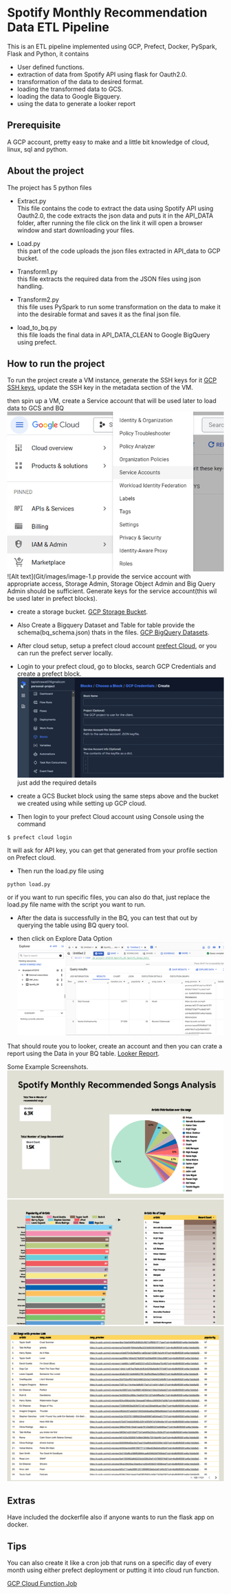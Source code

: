 # Spotify Monthly Recommendation Data ETL Pipeline
This is an ETL pipeline implemented using GCP, Prefect, Docker, PySpark, Flask and Python, it contains

* User defined functions.
* extraction of data from Spotify API using flask for Oauth2.0.
* transformation of the data to desired format.
* loading the transformed data to GCS.
* loading the data to Google Bigquery.
* using the data to generate a looker report


## Prerequisite
A GCP account, pretty easy to make and a little bit knowledge of cloud, linux, sql and python.




## About the project
The project has 5 python files 

* Extract.py</br>
This file contains the code to extract the data using Spotify API using Oauth2.0, 
the code extracts the json data and puts it in the API_DATA folder, after running the file click on the link 
it will open a browser window and start downloading your files.

* Load.py </br>
this part of the code uploads the json files extracted in  API_data to GCP bucket.

* Transform1.py </br>
this file extracts the required data from the JSON files using json handling.

* Transform2.py </br>
this file uses PySpark to run some transformation on the data to make it into the desirable format and saves it as the final json file.

* load_to_bq.py </br>
this file loads the final data in API_DATA_CLEAN to Google BigQuery using prefect.

## How to run the project
To run the project create a VM instance, generate the SSH keys for it 
[GCP SSH keys](https://cloud.google.com/compute/docs/connect/create-ssh-keys "GCP SSH_key Gen"), update the SSH key in the metadata section of the VM.


then spin up a VM, create a Service account that will be used later to load data to GCS and BQ
![image-1.png](Git%2Fimages%2Fimage-1.png)![Alt text](Git/images/image-1.p
provide the service account with appropriate access, 
Storage Admin, Storage Object Admin and Big Query Admin should be sufficient. Generate keys for the service account(this wil be used later in prefect blocks).

*  create a storage bucket.
[GCP Storage Bucket](https://cloud.google.com/storage/docs/creating-buckets "GCP Storage Bucket").

* Also Create a Bigquery Dataset and Table for table provide the schema(bq_schema.json) thats in the files.
[GCP 
BigQuery Datasets](https://cloud.google.com/bigquery/docs/datasets "GCP 
Bigquery Datasets").



* After cloud setup, setup a prefect cloud account 
[prefect Cloud](https://docs.prefect.io/2.10.21/cloud/cloud-quickstart/), or you can run the prefect server locally.

* Login to your prefect cloud, go to blocks, search GCP Credentials and create a prefect block.
![image-2.png](Git%2Fimages%2Fimage-2.png)
just add the required details

* create a GCS Bucket block using the same steps above and the bucket we created using while setting up GCP cloud.

* Then login to your prefect Cloud account using Console
using the command 
```
$ prefect cloud login
```
It will ask for API key, you can get that generated from your profile section on Prefect cloud.

* Then run the load.py file using 
```
python load.py
```
or if you want to run specific files, you can also do that, just replace the load.py file name with the script you want to run.

* After the data is successfully in the BQ, you can test that out by querying the table using BQ query tool.

* then click on Explore Data Option
![image-4.png](Git%2Fimages%2Fimage-4.png)

That should route you to looker, create an account and then you can crate a report using the Data in your BQ table.
[Looker Report](https://support.google.com/looker-studio/answer/12141699?hl=en#:~:text=a%20product%20integration-,Create%20a%20new,Sign%20in%20to%20Looker%20Studio.&text=Create%2C%20then%20select%20Report.,data%20and%20My%20data%20sources "Looker Report").

Some Example Screenshots.
![image-5.png](Git%2Fimages%2Fimage-5.png)
![image-6.png](Git%2Fimages%2Fimage-6.png)
![image-7.png](Git%2Fimages%2Fimage-7.png)


## Extras
Have included the dockerfile also if anyone wants to run the flask app on docker.

## Tips
You can also create it like a cron job that runs on a specific day of every month using either prefect deployment or putting it into cloud run function.

[GCP Cloud Function Job](https://cloud.google.com/blog/products/application-development/how-to-schedule-a-recurring-python-script-on-gcp "GCP Cloud Function Job")

